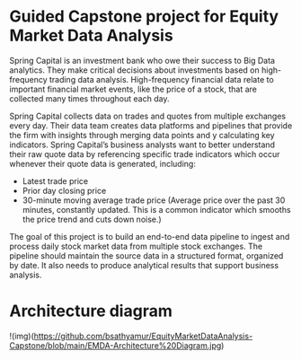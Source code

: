 # Guided Capstone project for Equity Market Data Analysis

Spring Capital is an investment bank who owe their success to Big Data analytics. They make critical
decisions about investments based on high-frequency trading data analysis. High-frequency financial data
relate to important financial market events, like the price of a stock, that are collected many times
throughout each day.

Spring Capital collects data on trades and quotes from multiple exchanges every day. Their data team
creates data platforms and pipelines that provide the firm with insights through merging data points and y
calculating key indicators. Spring Capital’s business analysts want to better understand their raw quote
data by referencing specific trade indicators which occur whenever their quote data is generated,
including:
- Latest trade price
- Prior day closing price
- 30-minute moving average trade price (Average price over the past 30 minutes, constantly
updated. This is a common indicator which smooths the price trend and cuts down noise.)

The goal of this project is to build an end-to-end data pipeline to ingest and process daily stock market
data from multiple stock exchanges. The pipeline should maintain the source data in a structured format,
organized by date. It also needs to produce analytical results that support business analysis.

# Architecture diagram

!(img)(https://github.com/bsathyamur/EquityMarketDataAnalysis-Capstone/blob/main/EMDA-Architecture%20Diagram.jpg)
